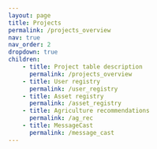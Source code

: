 ```yaml
---
layout: page
title: Projects
permalink: /projects_overview
nav: true
nav_order: 2
dropdown: true
children: 
    - title: Project table description
      permalink: /projects_overview
    - title: User registry
      permalink: /user_registry
    - title: Asset registry
      permalink: /asset_registry
    - title: Agriculture recommendations
      permalink: /ag_rec
    - title: MessageCast
      permalink: /message_cast
---
```

